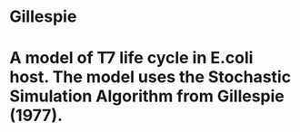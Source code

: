 # Gillespie

# A model of T7 life cycle in E.coli host.  The model uses the Stochastic Simulation Algorithm from Gillespie (1977).


